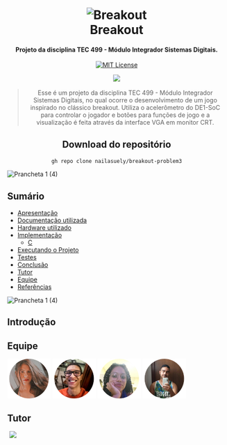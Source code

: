 
<h1 align="center">
  <br>
 <img src="https://github.com/nailasuely/breakout-problem3/assets/98486996/b22462d3-8c85-46c2-b00f-0f7b46369cfb" alt="Breakout" width="250"></a>
  <br>
  Breakout
  <br>
</h1>


<h4 align="center">Projeto da disciplina TEC 499 - Módulo Integrador Sistemas Digitais.</h4>

<p align="center">
<div align="center">

[![MIT License](https://img.shields.io/badge/license-MIT-blue.svg)](https://github.com/nailasuely/breakout-problem3/blob/main/LICENSE)

<img width="800px" src="https://github.com/nailasuely/breakout-problem3/assets/98486996/497f7768-10ea-48dc-b588-b6ad1f2ecc0f">


> Esse é um projeto da disciplina TEC 499 - Módulo Integrador Sistemas Digitais, no qual ocorre o desenvolvimento de um jogo inspirado no clássico breakout. Utiliza o acelerômetro do DE1-SoC para controlar o jogador e botões para funções de jogo e a visualização é feita através da interface VGA em monitor CRT.

## Download do repositório


```
gh repo clone nailasuely/breakout-problem3
```

</div>

![Prancheta 1 (4)](https://github.com/nailasuely/breakout-problem3/assets/98486996/eafa25d4-abd4-4586-8083-8d9f7cfdd458)

## Sumário
- [Apresentação](#apresentação)
- [Documentação utilizada](#documentação-utilizada)
- [Hardware utilizado](#hardware-utilizado)
- [Implementação](#implementação)
  - [C](#gpio)
- [Executando o Projeto](#executando-o-projeto)
- [Testes](#testes)
- [Conclusão](#conclusão) 
- [Tutor](#tutor)
- [Equipe](#equipe)
- [Referências](#referências)

![Prancheta 1 (4)](https://github.com/nailasuely/breakout-problem3/assets/98486996/eafa25d4-abd4-4586-8083-8d9f7cfdd458)

## Introdução

## Equipe

[//]: contributor-faces

<a href="https://github.com/nailasuely"><img src="https://github.com/nailasuely/breakout-problem3/blob/main/assets/img/naila.png" title="naila" width="100"></a>
<a href="https://github.com/rhianpablo11"><img src="https://github.com/nailasuely/breakout-problem3/blob/main/assets/img/rhian.png" title="rhian" width="100" ></a>
<a href="https://github.com/AmandaLimaB"><img src="https://github.com/nailasuely/breakout-problem3/blob/main/assets/img/amanda.png" title="amanda" width="100" ></a>
<a href="https://github.com/joaogabrielaraujo"><img src="https://github.com/nailasuely/breakout-problem3/blob/main/assets/img/joaoGabriel.png" title="joao" width="100" ></a>

[//]: contributor-faces

## Tutor

<div style="display:flex;">
    <a href="https://github.com/nailasuely" style="display: inline-block; border: none;">
        <img src="https://github.com/nailasuely/breakout-problem3/assets/98486996/6e607005-f3ff-42ed-ab62-347a7ed31769" style="margin-left: 5px; width: 100px; height: auto;">
    </a>
</div>

